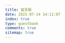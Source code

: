 ```yaml
---
title: 留言板
date: 2021-07-14 14:11:07
index: true
type: guestbook
comments: true
sitemap: true
---
```

